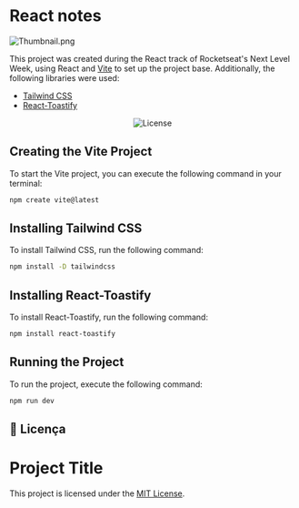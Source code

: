 # React notes

![Thumbnail.png](https://i.ibb.co/dW30kvw/Thumbnail.png)

This project was created during the React track of Rocketseat's Next Level Week, using React and [Vite](https://vitejs.dev/) to set up the project base. Additionally, the following libraries were used:

- [Tailwind CSS](https://tailwindcss.com/)
- [React-Toastify](https://www.npmjs.com/package/react-toastify)

<p align="center">
  <img alt="License" src="https://img.shields.io/static/v1?label=license&message=MIT&color=49AA26&labelColor=000000">
</p>

## Creating the Vite Project

To start the Vite project, you can execute the following command in your terminal:

```bash
npm create vite@latest
```

## Installing Tailwind CSS

To install Tailwind CSS, run the following command:

```bash
npm install -D tailwindcss
```

## Installing React-Toastify

To install React-Toastify, run the following command:

```bash
npm install react-toastify
```

## Running the Project

To run the project, execute the following command:

```bash
npm run dev
```

## 📝 Licença

# Project Title

This project is licensed under the [MIT License](https://opensource.org/licenses/MIT).

